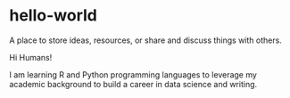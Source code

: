 # hello-world
A place to store ideas, resources, or share and discuss things with others. 

Hi Humans! 

I am learning R and Python programming languages to leverage my academic background to build a career in data science and writing. 
